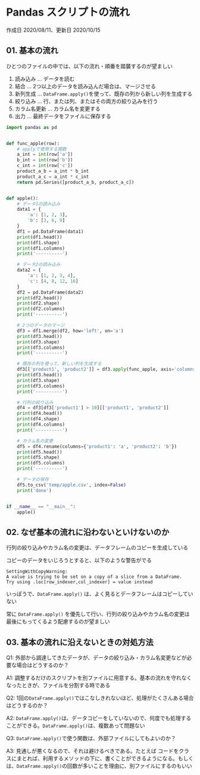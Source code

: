 # Pandas スクリプトの流れ

作成日 2020/08/11、更新日 2020/10/15

## 01. 基本の流れ

ひとつのファイルの中では、以下の流れ・順番を踏襲するのが望ましい

1. 読み込み   ... データを読む
1. 結合      ... 2つ以上のデータを読み込んだ場合は、マージさせる
1. 新列生成   ... `DataFrame.apply()`を使って、既存の列から新しい列を生成する
1. 絞り込み    ... 行、または列、またはその両方の絞り込みを行う
1. カラム名更新 ... カラム名を変更する
1. 出力       ... 最終データをファイルに保存する

```python
import pandas as pd


def func_apple(row):
    # applyで使用する関数
    a_int = int(row['a'])
    b_int = int(row['b'])
    c_int = int(row['c'])
    product_a_b = a_int * b_int
    product_a_c = a_int * c_int
    return pd.Series([product_a_b, product_a_c])


def apple():
    # データ1の読み込み
    data1 = {
        'a': [1, 2, 3],
        'b': [3, 6, 9]
    }
    df1 = pd.DataFrame(data1)
    print(df1.head())
    print(df1.shape)
    print(df1.columns)
    print('----------')

    # データ2の読み込み
    data2 = {
        'a': [1, 2, 3, 4],
        'c': [4, 8, 12, 16]
    }
    df2 = pd.DataFrame(data2)
    print(df2.head())
    print(df2.shape)
    print(df2.columns)
    print('----------')

    # 2つのデータのマージ
    df3 = df1.merge(df2, how='left', on='a')
    print(df3.head())
    print(df3.shape)
    print(df3.columns)
    print('----------')

    # 既存の列を使って、新しい列を生成する
    df3[['product1', 'product2']] = df3.apply(func_apple, axis='columns')
    print(df3.head())
    print(df3.shape)
    print(df3.columns)
    print('----------')

    # 行列の絞り込み
    df4 = df3[df3['product1'] > 10][['product1', 'product2']]
    print(df4.head())
    print(df4.shape)
    print(df4.columns)
    print('----------')

    # カラム名の変更
    df5 = df4.rename(columns={'product1': 'a', 'product2': 'b'})
    print(df5.head())
    print(df5.shape)
    print(df5.columns)
    print('----------')

    # データの保存
    df5.to_csv('temp/apple.csv', index=False)
    print('done')


if __name__ == "__main__":
    apple()
```

## 02. なぜ基本の流れに沿わないといけないのか

行列の絞り込みやカラム名の変更は、データフレームのコピーを生成している

コピーのデータをいじろうとすると、以下のような警告がでる

```text
SettingWithCopyWarning:
A value is trying to be set on a copy of a slice from a DataFrame.
Try using .loc[row_indexer,col_indexer] = value instead
```

いっぽうで、`DataFrame.apply()` は、よく見るとデータフレームはコピーしていない

常に `DataFrame.apply()` を優先して行い、行列の絞り込みやカラム名の変更は最後にもってくるよう配慮するのが望ましい

## 03. 基本の流れに沿えないときの対処方法

Q1: 外部から調達してきたデータが、データの絞り込み・カラム名変更などが必要な場合はどうするのか？

A1: 調整するだけのスクリプトを別ファイルに用意する。基本の流れを守れなくなったときが、ファイルを分割する時である

Q2: 1回の`DataFrame.apply()`ではこなしきれないほど、処理がたくさんある場合はどうするのか？

A2: `DataFrame.apply()`は、データコピーをしていないので、何度でも処理することができる。`DataFrame.apply()`は、複数あって問題ない

Q3: `DataFrame.apply()`で使う関数は、外部ファイルにしてもよいのか？

A3: 見通しが悪くなるので、それは避けるべきである。たとえば コードをクラスにまとれば、利用するメソッドの下に、書くことができるようになる。もしくは、`DataFrame.apply()`の回数が多いことを理由に、別ファイルにするのもいい

